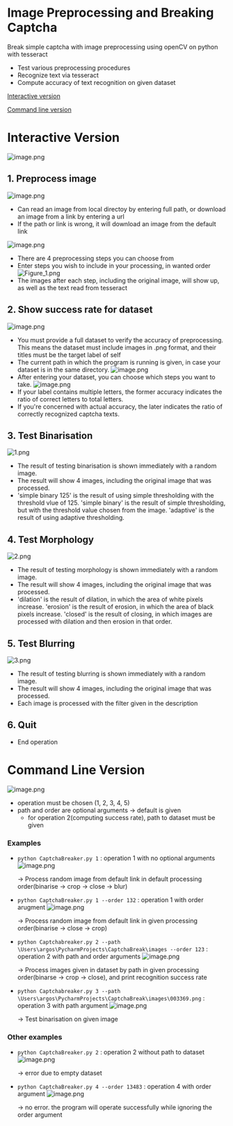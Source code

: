 # Image Preprocessing and Breaking Captcha
Break simple captcha with image preprocessing using openCV on python with tesseract
- Test various preprocessing procedures
- Recognize text via tesseract
- Compute accuracy of text recognition on given dataset

[Interactive version](#interactive-version)

[Command line version](#command-line-version)

# Interactive Version
![image.png](https://github.com/alstjgg/captcha_image_preprocess/blob/master/doc_image/01%20Functions.png)
## 1. Preprocess image
![image.png](https://github.com/alstjgg/captcha_image_preprocess/blob/master/doc_image/02-1%20Preprocess%20image.png)
- Can read an image from local directoy by entering full path, or download an image from a link by entering a url
- If the path or link is wrong, it will download an image from the default link

![image.png](https://github.com/alstjgg/captcha_image_preprocess/blob/master/doc_image/02-2%20Choose%20order.png)
- There are 4 preprocessing steps you can choose from
- Enter steps you wish to include in your processing, in wanted order
![Figure_1.png](https://github.com/alstjgg/captcha_image_preprocess/blob/master/doc_image/02-3%20Preprocess%20Result.png)
- The images after each step, including the original image, will show up, as well as the text read from tesseract
## 2. Show success rate for dataset
![image.png](https://github.com/alstjgg/captcha_image_preprocess/blob/master/doc_image/03-2%20Success%20Rate.png)
- You must provide a full dataset to verify the accuracy of preprocessing. This means the dataset must include images in .png format, and their titles must be the target label of self
- The current path in which the program is running is given, in case your dataset is in the same directory.
![image.png](https://github.com/alstjgg/captcha_image_preprocess/blob/master/doc_image/03-1%20Choose%20path.png)
- After entering your dataset, you can choose which steps you want to take.
![image.png](https://github.com/alstjgg/captcha_image_preprocess/blob/master/doc_image/03-3%20Rate%20Result.png)
- If your label contains multiple letters, the former accuracy indicates the ratio of correct letters to total letters.
- If you're concerned with actual accuracy, the later indicates the ratio of correctly recognized captcha texts.

## 3. Test Binarisation
![1.png](https://github.com/alstjgg/captcha_image_preprocess/blob/master/doc_image/04-1%20Binarisation.png)
- The result of testing binarisation is shown immediately with a random image.
- The result will show 4 images, including the original image that was processed.
- 'simple binary 125' is the result of using simple thresholding with the threshold vlue of 125. 'simple binary' is the result of simple thresholding, but with the threshold value chosen from the image. 'adaptive' is the result of using adaptive thresholding.

## 4. Test Morphology
![2.png](https://github.com/alstjgg/captcha_image_preprocess/blob/master/doc_image/05-1%20Morhpology.png)
- The result of testing morphology is shown immediately with a random image.
- The result will show 4 images, including the original image that was processed.
- 'dilation' is the result of dilation, in which the area of white pixels increase. 'erosion' is the result of erosion, in which the area of black pixels increase. 'closed' is the result of closing, in which images are processed with dilation and then erosion in that order.

## 5. Test Blurring
![3.png](https://github.com/alstjgg/captcha_image_preprocess/blob/master/doc_image/06-1%20Blurring.png)
- The result of testing blurring is shown immediately with a random image.
- The result will show 4 images, including the original image that was processed.
- Each image is processed with the filter given in the description

## 6. Quit
- End operation

# Command Line Version
![image.png](https://github.com/alstjgg/captcha_image_preprocess/blob/master/doc_image/14-1.png)
- operation must be chosen (1, 2, 3, 4, 5)
- path and order are optional arguments -> default is given
    - for operation 2(computing success rate), path to dataset must be given
### Examples
- `python CaptchaBreaker.py 1` : operation 1 with no optional arguments
![image.png](https://github.com/alstjgg/captcha_image_preprocess/blob/master/doc_image/14-2.png)

    -> Process random image from default link in default processing order(binarise -> crop -> close -> blur)
- `python CaptchaBreaker.py 1 --order 132` : operation 1 with order arugment
![image.png](https://github.com/alstjgg/captcha_image_preprocess/blob/master/doc_image/14-3.png)

    -> Process random image from default link in given processing order(binarise -> close -> crop)
- `python Captchabreaker.py 2 --path \Users\argos\PycharmProjects\CaptchaBreak\images --order 123` : operation 2 with path and order arguments
![image.png](https://github.com/alstjgg/captcha_image_preprocess/blob/master/doc_image/14-4.png)

    -> Process images given in dataset by path in given processing order(binarse -> crop -> close), and print recognition success rate
- `python Captchabreaker.py 3 --path \Users\argos\PycharmProjects\CaptchaBreak\images\003369.png` : operation 3 with path argument
![image.png](https://github.com/alstjgg/captcha_image_preprocess/blob/master/doc_image/14-5.png)

    -> Test binarisation on given image
### Other examples
- `python CaptchaBreaker.py 2` : operation 2 without path to dataset
![image.png](https://github.com/alstjgg/captcha_image_preprocess/blob/master/doc_image/14-6.png)

    -> error due to empty dataset
- `python CaptchaBreaker.py 4 --order 13483` : operation 4 with order argument
![image.png](https://github.com/alstjgg/captcha_image_preprocess/blob/master/doc_image/14-7.png)

    -> no error. the program will operate successfully while ignoring the order argument

